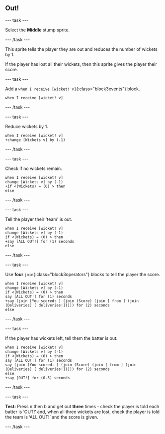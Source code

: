 ## Out!

--- task ---

Select the **Middle** stump sprite.

--- /task ---

This sprite tells the player they are out and reduces the number of wickets by 1.

If the player has lost all their wickets, then this sprite gives the player their score.

--- task ---

Add a `when I receive [wicket! v]`{:class="block3events"} block.

```blocks3
when I receive [wicket! v]
```

--- /task ---

--- task ---

Reduce wickets by 1.

```blocks3
when I receive [wicket! v]
+change [Wickets v] by (-1)
```

--- /task ---

--- task ---

Check if no wickets remain.

```blocks3
when I receive [wicket! v]
change [Wickets v] by (-1)
+if <(Wickets) = (0) > then
else
```

--- /task ---

--- task ---

Tell the player their 'team' is out.

```blocks3
when I receive [wicket! v]
change [Wickets v] by (-1)
if <(Wickets) = (0) > then
+say [ALL OUT!] for (1) seconds
else
```

--- /task ---

--- task ---

Use **four** `join`{:class="block3operators"} blocks to tell the player the score.

```blocks3
when I receive [wicket! v]
change [Wickets v] by (-1)
if <(Wickets) = (0) > then
say [ALL OUT!] for (1) seconds
+say (join [You scored: ] (join (Score) (join [ from ] (join (Deliveries) [ deliveries!])))) for (2) seconds
else
```

--- /task ---

--- task ---

If the player has wickets left, tell them the batter is out.

```blocks3
when I receive [wicket! v]
change [Wickets v] by (-1)
if <(Wickets) = (0) > then
say [ALL OUT!] for (1) seconds
say (join [You scored: ] (join (Score) (join [ from ] (join (Deliveries) [ deliveries!])))) for (2) seconds
else
+say [OUT!] for (0.5) seconds
```
--- /task ---

--- task ---

**Test:** Press <kbd>n</kbd> then <kbd>b</kbd> and get out **three** times - check the player is told each batter is ‘OUT!’ and, when all three wickets are lost, check the player is told the team is ‘ALL OUT!’ and the score is given.

--- /task ---
